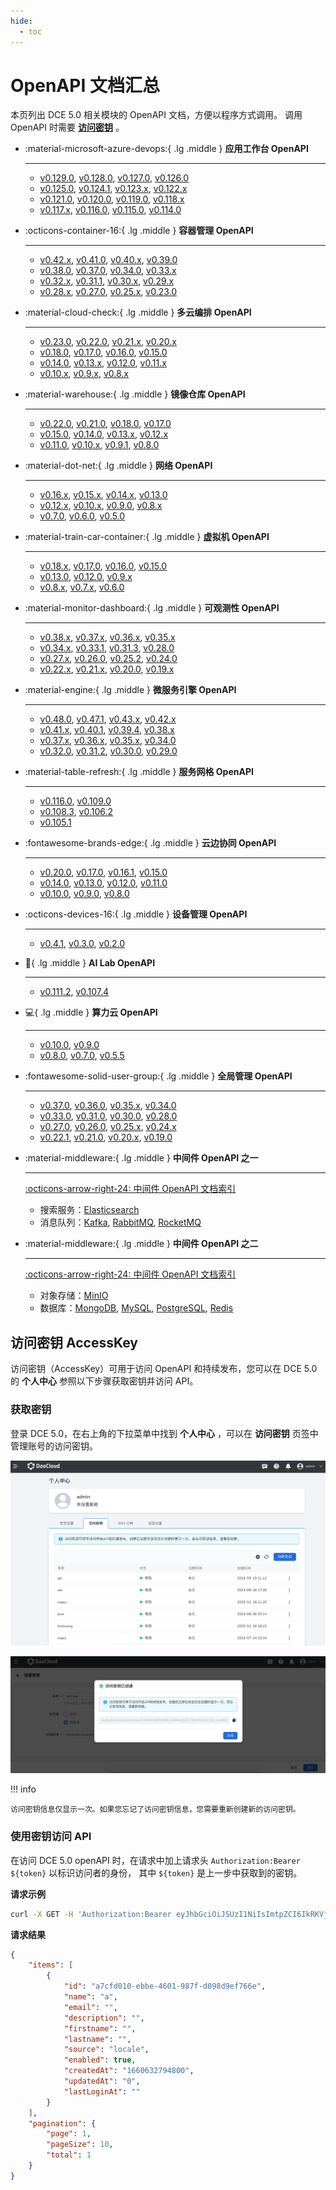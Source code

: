 ```yaml
---
hide:
  - toc
---
```


# OpenAPI 文档汇总

本页列出 DCE 5.0 相关模块的 OpenAPI 文档，方便以程序方式调用。
调用 OpenAPI 时需要 **[访问密钥](#accesskey)** 。

<div class="grid cards" markdown>

-   :material-microsoft-azure-devops:{ .lg .middle } __应用工作台 OpenAPI__

    ---

    - [v0.129.0](./amamba/v0.129.0.md), [v0.128.0](./amamba/v0.128.0.md), [v0.127.0](./amamba/v0.127.0.md), [v0.126.0](./amamba/v0.126.0.md)
    - [v0.125.0](./amamba/v0.125.0.md), [v0.124.1](./amamba/v0.124.1.md), [v0.123.x](./amamba/v0.123.0.md), [v0.122.x](./amamba/v0.122.0.md)
    - [v0.121.0](./amamba/v0.121.0.md), [v0.120.0](./amamba/v0.120.0.md), [v0.119.0](./amamba/v0.119.0.md), [v0.118.x](./amamba/v0.118.0.md)
    - [v0.117.x](./amamba/v0.117.0.md), [v0.116.0](./amamba/v0.116.0.md), [v0.115.0](./amamba/v0.115.0.md), [v0.114.0](./amamba/v0.114.0.md)

-   :octicons-container-16:{ .lg .middle } __容器管理 OpenAPI__

    ---

    - [v0.42.x](./kpanda/v0.42.0.md), [v0.41.0](./kpanda/v0.41.0.md), [v0.40.x](./kpanda/v0.40.0.md), [v0.39.0](./kpanda/v0.39.0.md)
    - [v0.38.0](./kpanda/v0.38.0.md), [v0.37.0](./kpanda/v0.37.0.md), [v0.34.0](./kpanda/v0.34.0.md), [v0.33.x](./kpanda/v0.33.0.md)
    - [v0.32.x](./kpanda/v0.32.0.md), [v0.31.1](./kpanda/v0.31.1.md), [v0.30.x](./kpanda/v0.30.1.md), [v0.29.x](./kpanda/v0.29.0.md)
    - [v0.28.x](./kpanda/v0.28.0.md), [v0.27.0](./kpanda/v0.27.0.md), [v0.25.x](./kpanda/v0.25.0.md), [v0.23.0](./kpanda/v0.23.0.md)

-   :material-cloud-check:{ .lg .middle } __多云编排 OpenAPI__

    ---

    - [v0.23.0](./kairship/v0.23.0.md), [v0.22.0](./kairship/v0.22.0.md), [v0.21.x](./kairship/v0.21.0.md), [v0.20.x](./kairship/v0.20.0.md)
    - [v0.18.0](./kairship/v0.18.0.md), [v0.17.0](./kairship/v0.17.0.md), [v0.16.0](./kairship/v0.16.0.md), [v0.15.0](./kairship/v0.15.0.md)
    - [v0.14.0](./kairship/v0.14.0.md), [v0.13.x](./kairship/v0.13.0.md), [v0.12.0](./kairship/v0.12.0.md), [v0.11.x](./kairship/v0.11.0.md)
    - [v0.10.x](./kairship/v0.10.0.md), [v0.9.x](./kairship/v0.9.0.md), [v0.8.x](./kairship/v0.8.0.md)

-   :material-warehouse:{ .lg .middle } __镜像仓库 OpenAPI__

    ---

    - [v0.22.0](./kangaroo/v0.22.0.md), [v0.21.0](./kangaroo/v0.21.0.md), [v0.18.0](./kangaroo/v0.18.0.md), [v0.17.0](./kangaroo/v0.17.0.md)
    - [v0.15.0](./kangaroo/v0.15.0.md), [v0.14.0](./kangaroo/v0.14.0.md), [v0.13.x](./kangaroo/v0.13.0.md), [v0.12.x](./kangaroo/v0.12.0.md)
    - [v0.11.0](./kangaroo/v0.11.0.md), [v0.10.x](./kangaroo/v0.10.0.md), [v0.9.1](./kangaroo/v0.9.1.md), [v0.8.0](./kangaroo/v0.8.0.md)

-   :material-dot-net:{ .lg .middle } __网络 OpenAPI__

    ---

    - [v0.16.x](./spidernet/v0.16.0.md), [v0.15.x](./spidernet/v0.15.0.md), [v0.14.x](./spidernet/v0.14.0.md), [v0.13.0](./spidernet/v0.13.0.md)
    - [v0.12.x](./spidernet/v0.12.0.md), [v0.10.x](./spidernet/v0.10.0.md), [v0.9.0](./spidernet/v0.9.0.md), [v0.8.x](./spidernet/v0.8.0.md)
    - [v0.7.0](./spidernet/v0.7.0.md), [v0.6.0](./spidernet/v0.6.0.md), [v0.5.0](./spidernet/v0.5.0.md)

-   :material-train-car-container:{ .lg .middle } __虚拟机 OpenAPI__

    ---

    - [v0.18.x](./virtnest/v0.18.0.md), [v0.17.0](./virtnest/v0.17.0.md), [v0.16.0](./virtnest/v0.16.0.md), [v0.15.0](./virtnest/v0.15.0.md)
    - [v0.13.0](./virtnest/v0.13.0.md), [v0.12.0](./virtnest/v0.12.0.md), [v0.9.x](./virtnest/v0.8.0.md)
    - [v0.8.x](./virtnest/v0.8.0.md), [v0.7.x](./virtnest/v0.7.0.md), [v0.6.0](./virtnest/v0.6.0.md)

-   :material-monitor-dashboard:{ .lg .middle } __可观测性 OpenAPI__

    ---

    - [v0.38.x](./insight/v0.38.0.md), [v0.37.x](./insight/v0.37.0.md), [v0.36.x](./insight/v0.36.0.md), [v0.35.x](./insight/v0.35.0.md)
    - [v0.34.x](./insight/v0.34.0.md), [v0.33.1](./insight/v0.33.1.md), [v0.31.3](./insight/v0.31.3.md), [v0.28.0](./insight/v0.28.0.md)
    - [v0.27.x](./insight/v0.27.0.md), [v0.26.0](./insight/v0.26.0.md), [v0.25.2](./insight/v0.25.2.md), [v0.24.0](./insight/v0.24.0.md)
    - [v0.22.x](./insight/v0.22.0.md), [v0.21.x](./insight/v0.21.0.md), [v0.20.0](./insight/v0.20.0.md), [v0.19.x](./insight/v0.19.0.md)

-   :material-engine:{ .lg .middle } __微服务引擎 OpenAPI__

    ---

    - [v0.48.0](./skoala/v0.48.0.md), [v0.47.1](./skoala/v0.47.1.md), [v0.43.x](./skoala/v0.43.0.md), [v0.42.x](./skoala/v0.42.0.md)
    - [v0.41.x](./skoala/v0.41.1.md), [v0.40.1](./skoala/v0.40.1.md), [v0.39.4](./skoala/v0.39.4.md), [v0.38.x](./skoala/v0.38.1.md)
    - [v0.37.x](./skoala/v0.37.0.md), [v0.36.x](./skoala/v0.36.0.md), [v0.35.x](./skoala/v0.35.0.md), [v0.34.0](./skoala/v0.34.0.md)
    - [v0.32.0](./skoala/v0.32.0.md), [v0.31.2](./skoala/v0.31.2.md), [v0.30.0](./skoala/v0.30.0.md), [v0.29.0](./skoala/v0.29.0.md)

-   :material-table-refresh:{ .lg .middle } __服务网格 OpenAPI__

    ---

    - [v0.116.0](./mspider/v0.116.0.md), [v0.109.0](./mspider/v0.109.0.md)
    - [v0.108.3](./mspider/v0.108.3.md), [v0.106.2](./mspider/v0.106.2.md)
    - [v0.105.1](./mspider/v0.105.1.md)

-   :fontawesome-brands-edge:{ .lg .middle } __云边协同 OpenAPI__

    ---

    - [v0.20.0](./kant/v0.20.0.md), [v0.17.0](./kant/v0.17.0.md), [v0.16.1](./kant/v0.16.1.md), [v0.15.0](./kant/v0.15.0.md)
    - [v0.14.0](./kant/v0.14.0.md), [v0.13.0](./kant/v0.13.0.md), [v0.12.0](./kant/v0.12.0.md), [v0.11.0](./kant/v0.11.0.md)
    - [v0.10.0](./kant/v0.10.0.md), [v0.9.0](./kant/v0.9.0.md), [v0.8.0](./kant/v0.8.0.md)

-   :octicons-devices-16:{ .lg .middle } __设备管理 OpenAPI__

    ---

    - [v0.4.1](./topohub/v0.4.1.md), [v0.3.0](./topohub/v0.3.0.md), [v0.2.0](./topohub/v0.2.0.md)

-   :robot:{ .lg .middle } __AI Lab OpenAPI__

    ---

    - [v0.111.2](./baize/v0.111.2.md), [v0.107.4](./baize/v0.107.4.md)

-   :computer:{ .lg .middle } __算力云 OpenAPI__

    ---

    - [v0.10.0](./zestu/v0.10.0.md), [v0.9.0](./zestu/v0.9.0.md)
    - [v0.8.0](./zestu/v0.8.0.md), [v0.7.0](./zestu/v0.7.0.md), [v0.5.5](./zestu/v0.5.0.md)

-   :fontawesome-solid-user-group:{ .lg .middle } __全局管理 OpenAPI__

    ---

    - [v0.37.0](./ghippo/v0.37.0.md), [v0.36.0](./ghippo/v0.36.0.md), [v0.35.x](./ghippo/v0.35.0.md), [v0.34.0](./ghippo/v0.34.0.md)
    - [v0.33.0](./ghippo/v0.33.0.md), [v0.31.0](./ghippo/v0.31.0.md), [v0.30.0](./ghippo/v0.30.0.md), [v0.28.0](./ghippo/v0.28.0.md)
    - [v0.27.0](./ghippo/v0.27.0.md), [v0.26.0](./ghippo/v0.26.0.md), [v0.25.x](./ghippo/v0.25.0.md), [v0.24.x](./ghippo/v0.24.0.md)
    - [v0.22.1](./ghippo/v0.22.1.md), [v0.21.0](./ghippo/v0.21.0.md), [v0.20.x](./ghippo/v0.20.0.md), [v0.19.0](./ghippo/v0.19.0.md)

-   :material-middleware:{ .lg .middle } __中间件 OpenAPI 之一__

    ---

    [:octicons-arrow-right-24: 中间件 OpenAPI 文档索引](./midware.md)

    - 搜索服务：[Elasticsearch](./mcamel/elasticsearch/elasticsearch-v0.24.0.md)
    - 消息队列：[Kafka](./mcamel/kafka/kafka-v0.22.0.md),
      [RabbitMQ](./mcamel/rabbitmq/rabbitmq-v0.27.0.md),
      [RocketMQ](./mcamel/rocketmq/rocketmq-v0.13.0.md)

-   :material-middleware:{ .lg .middle } __中间件 OpenAPI 之二__

    ---

    [:octicons-arrow-right-24: 中间件 OpenAPI 文档索引](./midware.md)

    - 对象存储：[MinIO](./mcamel/minio/minio-v0.21.0.md)
    - 数据库：[MongoDB](./mcamel/mongodb/mongodb-v0.16.0.md),
      [MySQL](./mcamel/mysql/mysql-v0.26.0.md),
      [PostgreSQL](./mcamel/postgresql/postgresql-v0.18.0.md),
      [Redis](./mcamel/redis/redis-v0.26.0.md)

</div>

## 访问密钥 AccessKey

访问密钥（AccessKey）可用于访问 OpenAPI 和持续发布，您可以在 DCE 5.0 的 **个人中心** 参照以下步骤获取密钥并访问 API。

### 获取密钥

登录 DCE 5.0，在右上角的下拉菜单中找到 __个人中心__ ，可以在 __访问密钥__ 页签中管理账号的访问密钥。

![ak list](./images/platform02.png)

![created a key](./images/platform03.png)

!!! info

    访问密钥信息仅显示一次。如果您忘记了访问密钥信息，您需要重新创建新的访问密钥。

### 使用密钥访问 API

在访问 DCE 5.0 openAPI 时，在请求中加上请求头 `Authorization:Bearer ${token}` 以标识访问者的身份，
其中 `${token}` 是上一步中获取到的密钥。

**请求示例**

```bash
curl -X GET -H 'Authorization:Bearer eyJhbGciOiJSUzI1NiIsImtpZCI6IkRKVjlBTHRBLXZ4MmtQUC1TQnVGS0dCSWc1cnBfdkxiQVVqM2U3RVByWnMiLCJ0eXAiOiJKV1QifQ.eyJleHAiOjE2NjE0MTU5NjksImlhdCI6MTY2MDgxMTE2OSwiaXNzIjoiZ2hpcHBvLmlvIiwic3ViIjoiZjdjOGIxZjUtMTc2MS00NjYwLTg2MWQtOWI3MmI0MzJmNGViIiwicHJlZmVycmVkX3VzZXJuYW1lIjoiYWRtaW4iLCJncm91cHMiOltdfQ.RsUcrAYkQQ7C6BxMOrdD3qbBRUt0VVxynIGeq4wyIgye6R8Ma4cjxG5CbU1WyiHKpvIKJDJbeFQHro2euQyVde3ygA672ozkwLTnx3Tu-_mB1BubvWCBsDdUjIhCQfT39rk6EQozMjb-1X1sbLwzkfzKMls-oxkjagI_RFrYlTVPwT3Oaw-qOyulRSw7Dxd7jb0vINPq84vmlQIsI3UuTZSNO5BCgHpubcWwBss-Aon_DmYA-Et_-QtmPBA3k8E2hzDSzc7eqK0I68P25r9rwQ3DeKwD1dbRyndqWORRnz8TLEXSiCFXdZT2oiMrcJtO188Ph4eLGut1-4PzKhwgrQ' https://demo-dev.daocloud.io/apis/ghippo.io/v1alpha1/users?page=1&pageSize=10 -k
```

**请求结果**

```json
{
    "items": [
        {
            "id": "a7cfd010-ebbe-4601-987f-d098d9ef766e",
            "name": "a",
            "email": "",
            "description": "",
            "firstname": "",
            "lastname": "",
            "source": "locale",
            "enabled": true,
            "createdAt": "1660632794800",
            "updatedAt": "0",
            "lastLoginAt": ""
        }
    ],
    "pagination": {
        "page": 1,
        "pageSize": 10,
        "total": 1
    }
}
```
